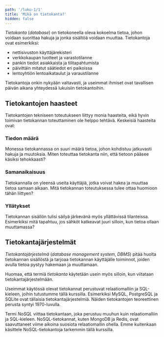 ```yaml
---
path: '/luku-1/1'
title: 'Mikä on tietokanta?'
hidden: false
---
```


_Tietokanta_ (_database_) on tietokoneella oleva kokoelma tietoa,
johon voidaan suorittaa hakuja ja jonka sisältöä voidaan muuttaa.
Tietokantoja ovat esimerkiksi:

* nettisivuston käyttäjärekisteri
* verkkokaupan tuotteet ja varastotilanne
* pankin tiedot asiakkaista ja tilitapahtumista
* päivittäin mitatut säätiedot eri paikoissa
* lentoyhtiön lentoaikataulut ja varaustilanne

Tietokantoja onkin nykyään valtavasti, ja useimmat ihmiset ovat
tavallisen päivän aikana yhteydessä lukuisiin tietokantoihin.

## Tietokantojen haasteet

Tietokantojen tekniseen toteutukseen liittyy monia haasteita,
eikä hyvin toimivan tietokannan toteuttaminen ole helppo tehtävä.
Keskeisiä haasteita ovat:

### Tiedon määrä

Monessa tietokannassa on suuri määrä tietoa,
johon kohdistuu jatkuvasti hakuja ja muutoksia.
Miten toteuttaa tietokanta niin, että tietoon pääsee
käsiksi tehokkaasti?

### Samanaikaisuus

Tietokannalla on yleensä useita käyttäjiä,
jotka voivat hakea ja muuttaa tietoa samaan aikaan.
Mitä tietokannan toteutuksessa tulee ottaa huomioon
tähän liittyen?

### Yllätykset

Tietokannan sisällön tulisi säilyä järkevänä
myös yllättävissä tilanteissa.
Esimerkiksi mitä tapahtuu, jos sähköt katkeavat
juuri silloin, kun tietoa ollaan muuttamassa?

## Tietokantajärjestelmät

_Tietokantajärjestelmä_
(_database management system_, _DBMS_)
pitää huolta tietokannan sisällöstä ja tarjoaa
tietokannan käyttäjälle toiminnot,
joiden avulla tietoa pystyy hakemaan ja muuttamaan.

Huomaa, että termiä _tietokanta_ käytetään usein myös silloin,
kun viitataan tietokantajärjestelmään.

Useimmat käytössä olevat tietokannat perustuvat
relaatiomalliin ja SQL-kieleen, joihin tutustumme tällä kurssilla.
Esimerkiksi MySQL, PostgreSQL ja SQLite ovat
tällaisia tietokantajärjestelmiä.
Näiden tietokantojen teoreettinen perusta syntyi 1970-luvulla.

Termi _NoSQL_ viittaa tietokantaan,
joka perustuu muuhun kuin relaatiomalliin ja SQL-kieleen.
NoSQL-tietokannat, kuten MongoDB ja Redis,
ovat saavuttaneet viime aikoina suosiota relaatiomallin ohella.
Emme kuitenkaan käsittele NoSQL-tietokantoja tarkemmin tällä kurssilla.
